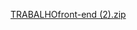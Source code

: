 [TRABALHOfront-end (2).zip](https://github.com/hellenvicc/hellenvicc/files/11325137/TRABALHOfront-end.2.zip)
